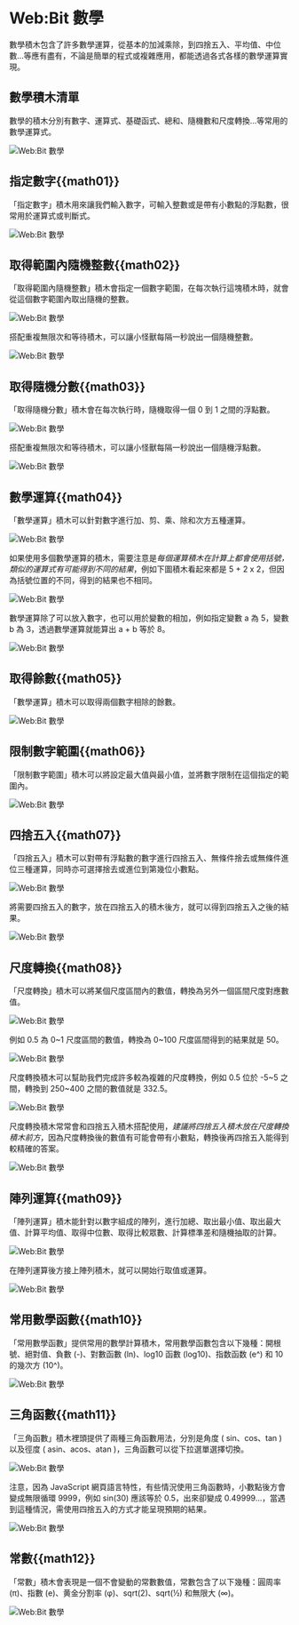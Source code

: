 # Web:Bit 數學

數學積木包含了許多數學運算，從基本的加減乘除，到四捨五入、平均值、中位數...等應有盡有，不論是簡單的程式或複雜應用，都能透過各式各樣的數學運算實現。

## 數學積木清單

數學的積木分別有數字、運算式、基礎函式、總和、隨機數和尺度轉換...等常用的數學運算式。

![Web:Bit 數學](../../../../media/zh-tw/education/basic/math-01.jpg)

## 指定數字{{math01}}

「指定數字」積木用來讓我們輸入數字，可輸入整數或是帶有小數點的浮點數，很常用於運算式或判斷式。

![Web:Bit 數學](../../../../media/zh-tw/education/basic/math-02.jpg)

## 取得範圍內隨機整數{{math02}}

「取得範圍內隨機整數」積木會指定一個數字範圍，在每次執行這塊積木時，就會從這個數字範圍內取出隨機的整數。

![Web:Bit 數學](../../../../media/zh-tw/education/basic/math-03.jpg)

搭配重複無限次和等待積木，可以讓小怪獸每隔一秒說出一個隨機整數。

![Web:Bit 數學](../../../../media/zh-tw/education/basic/math-05.gif)

## 取得隨機分數{{math03}}

「取得隨機分數」積木會在每次執行時，隨機取得一個 0 到 1 之間的浮點數。

![Web:Bit 數學](../../../../media/zh-tw/education/basic/math-04.jpg)

搭配重複無限次和等待積木，可以讓小怪獸每隔一秒說出一個隨機浮點數。

![Web:Bit 數學](../../../../media/zh-tw/education/basic/math-06.gif)

## 數學運算{{math04}}

「數學運算」積木可以針對數字進行加、剪、乘、除和次方五種運算。

![Web:Bit 數學](../../../../media/zh-tw/education/basic/math-07.jpg)

如果使用多個數學運算的積木，需要注意是*每個運算積木在計算上都會使用括號，類似的運算式有可能得到不同的結果*，例如下圖積木看起來都是 5 + 2 x 2，但因為括號位置的不同，得到的結果也不相同。

![Web:Bit 數學](../../../../media/zh-tw/education/basic/math-08.jpg)

數學運算除了可以放入數字，也可以用於變數的相加，例如指定變數 a 為 5，變數 b 為 3，透過數學運算就能算出 a + b 等於 8。

![Web:Bit 數學](../../../../media/zh-tw/education/basic/math-23.jpg)

## 取得餘數{{math05}}

「數學運算」積木可以取得兩個數字相除的餘數。

![Web:Bit 數學](../../../../media/zh-tw/education/basic/math-09.jpg)

## 限制數字範圍{{math06}}

「限制數字範圍」積木可以將設定最大值與最小值，並將數字限制在這個指定的範圍內。

![Web:Bit 數學](../../../../media/zh-tw/education/basic/math-12.jpg)

## 四捨五入{{math07}}

「四捨五入」積木可以對帶有浮點數的數字進行四捨五入、無條件捨去或無條件進位三種運算，同時亦可選擇捨去或進位到第幾位小數點。

![Web:Bit 數學](../../../../media/zh-tw/education/basic/math-10.jpg)

將需要四捨五入的數字，放在四捨五入的積木後方，就可以得到四捨五入之後的結果。

![Web:Bit 數學](../../../../media/zh-tw/education/basic/math-11.jpg)

## 尺度轉換{{math08}}

「尺度轉換」積木可以將某個尺度區間內的數值，轉換為另外一個區間尺度對應數值。

![Web:Bit 數學](../../../../media/zh-tw/education/basic/math-13.jpg)

例如 0.5 為 0~1 尺度區間的數值，轉換為 0~100 尺度區間得到的結果就是 50。

![Web:Bit 數學](../../../../media/zh-tw/education/basic/math-14.jpg)

尺度轉換積木可以幫助我們完成許多較為複雜的尺度轉換，例如 0.5 位於 -5~5 之間，轉換到 250~400 之間的數值就是 332.5。

![Web:Bit 數學](../../../../media/zh-tw/education/basic/math-15.jpg)

尺度轉換積木常常會和四捨五入積木搭配使用，*建議將四捨五入積木放在尺度轉換積木前方*，因為尺度轉換後的數值有可能會帶有小數點，轉換後再四捨五入能得到較精確的答案。

![Web:Bit 數學](../../../../media/zh-tw/education/basic/math-16.jpg)

## 陣列運算{{math09}}

「陣列運算」積木能針對以數字組成的陣列，進行加總、取出最小值、取出最大值、計算平均值、取得中位數、取得比較眾數、計算標準差和隨機抽取的計算。

![Web:Bit 數學](../../../../media/zh-tw/education/basic/math-17.jpg)

在陣列運算後方接上陣列積木，就可以開始行取值或運算。

![Web:Bit 數學](../../../../media/zh-tw/education/basic/math-18.jpg)

## 常用數學函數{{math10}}

「常用數學函數」提供常用的數學計算積木，常用數學函數包含以下幾種：開根號、絕對值、負數 (-)、對數函數 (ln)、log10 函數 (log10)、指数函数 (e^) 和 10 的幾次方 (10^)。

![Web:Bit 數學](../../../../media/zh-tw/education/basic/math-19.jpg)

## 三角函數{{math11}}

「三角函數」積木裡頭提供了兩種三角函數用法，分別是角度 ( sin、cos、tan ) 以及徑度 ( asin、acos、atan )，三角函數可以從下拉選單選擇切換。

![Web:Bit 數學](../../../../media/zh-tw/education/basic/math-20.jpg)

注意，因為 JavaScript 網頁語言特性，有些情況使用三角函數時，小數點後方會變成無限循環 9999，例如 sin(30) 應該等於 0.5，出來卻變成 0.49999...，當遇到這種情況，需使用四捨五入的方式才能呈現預期的結果。

![Web:Bit 數學](../../../../media/zh-tw/education/basic/math-21.jpg)


## 常數{{math12}}

「常數」積木會表現是一個不會變動的常數數值，常數包含了以下幾種：圓周率 (π)、指數 (e)、黄金分割率 (φ)、sqrt(2)、sqrt(½) 和無限大 (∞)。

![Web:Bit 數學](../../../../media/zh-tw/education/basic/math-22.jpg)

